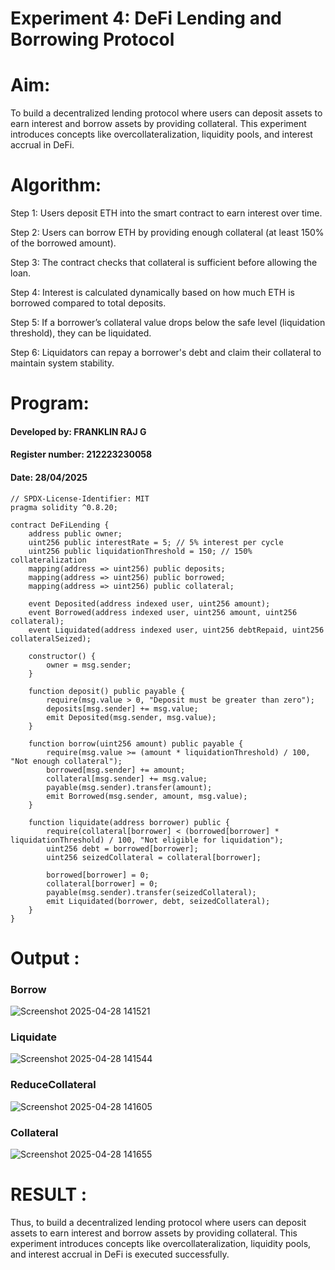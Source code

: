 # Experiment 4: DeFi Lending and Borrowing Protocol
# Aim:
To build a decentralized lending protocol where users can deposit assets to earn interest and borrow assets by providing collateral. This experiment introduces concepts like overcollateralization, liquidity pools, and interest accrual in DeFi.

# Algorithm:

Step 1: Users deposit ETH into the smart contract to earn interest over time.

Step 2: Users can borrow ETH by providing enough collateral (at least 150% of the borrowed amount).

Step 3: The contract checks that collateral is sufficient before allowing the loan.

Step 4: Interest is calculated dynamically based on how much ETH is borrowed compared to total deposits.

Step 5: If a borrower’s collateral value drops below the safe level (liquidation threshold), they can be liquidated.

Step 6: Liquidators can repay a borrower's debt and claim their collateral to maintain system stability.



# Program:
#### Developed by: FRANKLIN RAJ G
#### Register number: 212223230058
#### Date: 28/04/2025

```
// SPDX-License-Identifier: MIT
pragma solidity ^0.8.20;

contract DeFiLending {
    address public owner;
    uint256 public interestRate = 5; // 5% interest per cycle
    uint256 public liquidationThreshold = 150; // 150% collateralization
    mapping(address => uint256) public deposits;
    mapping(address => uint256) public borrowed;
    mapping(address => uint256) public collateral;

    event Deposited(address indexed user, uint256 amount);
    event Borrowed(address indexed user, uint256 amount, uint256 collateral);
    event Liquidated(address indexed user, uint256 debtRepaid, uint256 collateralSeized);

    constructor() {
        owner = msg.sender;
    }

    function deposit() public payable {
        require(msg.value > 0, "Deposit must be greater than zero");
        deposits[msg.sender] += msg.value;
        emit Deposited(msg.sender, msg.value);
    }

    function borrow(uint256 amount) public payable {
        require(msg.value >= (amount * liquidationThreshold) / 100, "Not enough collateral");
        borrowed[msg.sender] += amount;
        collateral[msg.sender] += msg.value;
        payable(msg.sender).transfer(amount);
        emit Borrowed(msg.sender, amount, msg.value);
    }

    function liquidate(address borrower) public {
        require(collateral[borrower] < (borrowed[borrower] * liquidationThreshold) / 100, "Not eligible for liquidation");
        uint256 debt = borrowed[borrower];
        uint256 seizedCollateral = collateral[borrower];

        borrowed[borrower] = 0;
        collateral[borrower] = 0;
        payable(msg.sender).transfer(seizedCollateral);
        emit Liquidated(borrower, debt, seizedCollateral);
    }
}

```

# Output :

### Borrow
![Screenshot 2025-04-28 141521](https://github.com/user-attachments/assets/cd283d00-7fe0-4e30-97ee-adae113afbfb)


### Liquidate
![Screenshot 2025-04-28 141544](https://github.com/user-attachments/assets/393c1e67-e56d-4d0c-8a5a-5d337de64aa0)



### ReduceCollateral
![Screenshot 2025-04-28 141605](https://github.com/user-attachments/assets/4e619e2b-ade5-40ab-b4da-54678fc8cf35)

### Collateral
![Screenshot 2025-04-28 141655](https://github.com/user-attachments/assets/e96ce605-1538-46bf-97e8-54889398018e)


# RESULT : 

Thus, to build a decentralized lending protocol where users can deposit assets to earn interest and borrow assets by providing collateral. This experiment introduces concepts like overcollateralization, liquidity pools, and interest accrual in DeFi is executed successfully.
